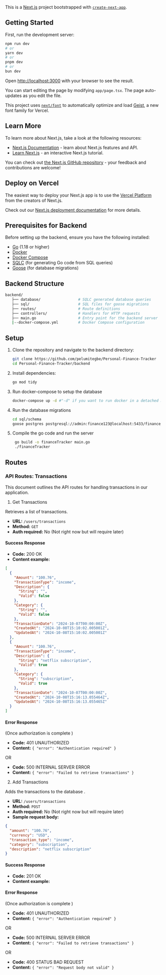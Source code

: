 This is a [Next.js](https://nextjs.org) project bootstrapped with [`create-next-app`](https://nextjs.org/docs/app/api-reference/cli/create-next-app).

## Getting Started

First, run the development server:

```bash
npm run dev
# or
yarn dev
# or
pnpm dev
# or
bun dev
```

Open [http://localhost:3000](http://localhost:3000) with your browser to see the result.

You can start editing the page by modifying `app/page.tsx`. The page auto-updates as you edit the file.

This project uses [`next/font`](https://nextjs.org/docs/app/building-your-application/optimizing/fonts) to automatically optimize and load [Geist](https://vercel.com/font), a new font family for Vercel.

## Learn More

To learn more about Next.js, take a look at the following resources:

- [Next.js Documentation](https://nextjs.org/docs) - learn about Next.js features and API.
- [Learn Next.js](https://nextjs.org/learn) - an interactive Next.js tutorial.

You can check out [the Next.js GitHub repository](https://github.com/vercel/next.js) - your feedback and contributions are welcome!

## Deploy on Vercel

The easiest way to deploy your Next.js app is to use the [Vercel Platform](https://vercel.com/new?utm_medium=default-template&filter=next.js&utm_source=create-next-app&utm_campaign=create-next-app-readme) from the creators of Next.js.

Check out our [Next.js deployment documentation](https://nextjs.org/docs/app/building-your-application/deploying) for more details.

## Prerequisites for Backend

Before setting up the backend, ensure you have the following installed:

- [Go](https://golang.org/dl/) (1.18 or higher)
- [Docker](https://docs.docker.com/get-docker/)
- [Docker Compose](https://docs.docker.com/compose/install/)
- [SQLC](https://sqlc.dev) (for generating Go code from SQL queries)
- [Goose](https://github.com/pressly/goose) (for database migrations)

## Backend Structure

```bash
backend/
   ├── database/                 # SQLC generated database queries
   ├── sql/                      # SQL files for goose migrations
   ├── routes/                   # Route definitions
   ├── controllers/              # Handlers for HTTP requests
   ├── main.go                   # Entry point for the backend server
   |--docker-compose.yml         # Docker Compose configuration
```

## Setup

1. Clone the repository and navigate to the backend directory:

   ```sh
   git clone https://github.com/pelumitegbe/Personal-Finance-Tracker
   cd Personal-Finance-Tracker/backend
   ```

2. Install dependencies:

   ```sh
   go mod tidy
   ```

3. Run docker-compose to setup the database

   ```sh
   docker-compose up -d #"-d" if you want to run docker in a detached mode
   ```

4. Run the database migrations

   ```sh
   cd sql/schema
   goose postgres postgresql://admin:finance123@localhost:5433/finance_tracker up
   ```

5. Compile the go code and run the server

   ```sh
    go build -o financeTracker main.go
    ./financeTracker
   ```

## Routes

### API Routes: Transactions

This document outlines the API routes for handling transactions in our application.

1. Get Transactions

Retrieves a list of transactions.

- **URL:** `/users/transactions`
- **Method:** `GET`
- **Auth required:** No (Not right now but will require later)

#### Success Response

- **Code:** 200 OK
- **Content example:**

```json
[
  {
    "Amount": "100.76",
    "TransactionType": "income",
    "Description": {
      "String": "",
      "Valid": false
    },
    "Category": {
      "String": "",
      "Valid": false
    },
    "TransactionDate": "2024-10-07T00:00:00Z",
    "CreatedAt": "2024-10-08T15:10:02.005001Z",
    "UpdatedAt": "2024-10-08T15:10:02.005001Z"
  },
  {
    "Amount": "100.76",
    "TransactionType": "income",
    "Description": {
      "String": "netflix subscription",
      "Valid": true
    },
    "Category": {
      "String": "subscription",
      "Valid": true
    },
    "TransactionDate": "2024-10-07T00:00:00Z",
    "CreatedAt": "2024-10-08T15:16:13.055464Z",
    "UpdatedAt": "2024-10-08T15:16:13.055465Z"
  }
]
```

#### Error Response

(Once authorization is complete )

- **Code:** 401 UNAUTHORIZED
- **Content:** `{ "error": "Authentication required" }`

OR

- **Code:** 500 INTERNAL SERVER ERROR
- **Content:** `{ "error": "Failed to retrieve transactions" }`

2. Add Transactions

Adds the transactions to the database .

- **URL:** `/users/transactions`
- **Method:** `POST`
- **Auth required:** No (Not right now but will require later)
- **Sample request body:**

```json
{
  "amount": "100.76",
  "currency": "USD",
  "transaction_type": "income",
  "category": "subscription",
  "description": "netflix subscription"
}
```

#### Success Response

- **Code:** 201 OK
- **Content example:**

#### Error Response

(Once authorization is complete )

- **Code:** 401 UNAUTHORIZED
- **Content:** `{ "error": "Authentication required" }`

OR

- **Code:** 500 INTERNAL SERVER ERROR
- **Content:** `{ "error": "Failed to retrieve transactions" }`

OR

- **Code:** 400 STATUS BAD REQUEST
- **Content:** `{ "error": "Request body not valid" }`
